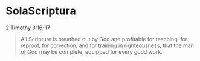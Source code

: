 # SolaScriptura
2 Timothy 3:16-17
> All Scripture is breathed out by God and profitable for teaching, for reproof, for correction, and for training in righteousness, that the man of God may be complete, equipped for every good work.
